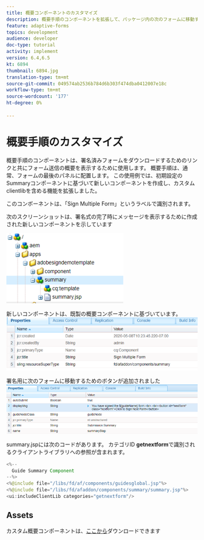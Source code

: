 ```yaml
---
title: 概要コンポーネントのカスタマイズ
description: 概要手順のコンポーネントを拡張して、パッケージ内の次のフォームに移動する機能を含めます。
feature: adaptive-forms
topics: development
audience: developer
doc-type: tutorial
activity: implement
version: 6.4,6.5
kt: 6894
thumbnail: 6894.jpg
translation-type: tm+mt
source-git-commit: 049574ab2536b784d6b303f474dba0412007e18c
workflow-type: tm+mt
source-wordcount: '177'
ht-degree: 0%

---
```



# 概要手順のカスタマイズ

概要手順のコンポーネントは、署名済みフォームをダウンロードするためのリンクと共にフォーム送信の概要を表示するために使用します。 概要手順は、通常、フォームの最後のパネルに配置します。
この使用例では、初期設定のSummaryコンポーネントに基づいて新しいコンポーネントを作成し、カスタムclientlibを含める機能を拡張しました。

このコンポーネントは、「Sign Multiple Form」というラベルで識別されます。

次のスクリーンショットは、署名式の完了時にメッセージを表示するために作成された新しいコンポーネントを示しています

![概要構成要素](assets/summary.PNG)

新しいコンポーネントは、既製の概要コンポーネントに基づいています。
![component-prop](assets/componentprop.PNG)

署名用に次のフォームに移動するためのボタンが追加されました
![テンプレートコード](assets/template-code.PNG)

summary.jspには次のコードがあります。 カテゴリID **getnextform**&#x200B;で識別されるクライアントライブラリへの参照が含まれます。

```java
<%--
  Guide Summary Component
--%>
<%@include file="/libs/fd/af/components/guidesglobal.jsp"%>
<%@include file="/libs/fd/afaddon/components/summary/summary.jsp"%>
<ui:includeClientLib categories="getnextform"/>
```

## Assets

カスタム概要コンポーネントは、[ここから](assets/custom-summary-step.zip)ダウンロードできます


